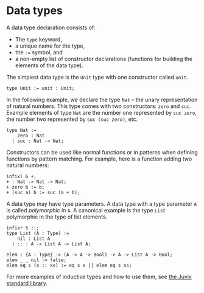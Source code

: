 # Data types

A data type declaration consists of:

- The `type` keyword,
- a unique name for the type,
- the `:=` symbol, and
- a non-empty list of constructor declarations (functions for
  building the elements of the data type).

The simplest data type is the `Unit` type with one constructor called
`unit`.

```juvix
type Unit := unit : Unit;
```

In the following example, we declare the type `Nat` – the unary
representation of natural numbers. This type comes with two
constructors: `zero` and `suc`. Example elements of type `Nat` are the
number one represented by `suc zero`, the number two represented by
`suc (suc zero)`, etc.

```juvix
type Nat :=
    zero : Nat
  | suc : Nat -> Nat;
```

Constructors can be used like normal functions or in patterns when
defining functions by pattern matching. For example, here is a function
adding two natural numbers:

```juvix
infixl 6 +;
+ : Nat -> Nat -> Nat;
+ zero b := b;
+ (suc a) b := suc (a + b);
```

A data type may have type parameters. A data type with a type parameter
`A` is called _polymorphic in_ `A`. A canonical example is the type
`List` polymorphic in the type of list elements.

```juvix
infixr 5 ::;
type List (A : Type) :=
    nil : List A
  | :: : A -> List A -> List A;

elem : {A : Type} -> (A -> A -> Bool) -> A -> List A -> Bool;
elem _ _ nil := false;
elem eq s (x :: xs) := eq s x || elem eq s xs;
```

For more examples of inductive types and how to use them, see [the Juvix
standard library](https://anoma.github.io/juvix-stdlib/).
